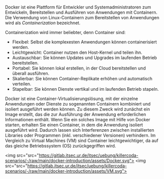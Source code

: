 Docker ist eine Plattform für Entwickler und Systemadministratoren zum Entwickeln, Bereitstellen und Ausführen von Anwendungen mit Containern. 
Die Verwendung von Linux-Containern zum Bereitstellen von Anwendungen wird als _Containerization_ bezeichnet.

Containerization wird immer beliebter, denn Container sind:

- Flexibel: Selbst die komplexesten Anwendungen können containerisiert werden.
- Leichtgewicht: Container nutzen den Host-Kernel und teilen ihn.
- Austauschbar: Sie können Updates und Upgrades im laufenden Betrieb bereitstellen.
- Portabel: Sie können lokal erstellen, in der Cloud bereitstellen und überall ausführen.
- Skalierbar: Sie können Container-Replikate erhöhen und automatisch verteilen.
- Stapelbar: Sie können Dienste vertikal und im laufenden Betrieb stapeln.

Docker ist eine Container-Virtualisierungslösung, mit der einzelne Anwendungen oder Dienste zu sogenannten Containern kombiniert 
und isoliert ausgeführt werden können. 
Zu diesem Zweck wird zunächst ein Image erstellt, das die zur Ausführung der Anwendung erforderlichen Informationen enthält. 
Wenn Sie ein solches Image mit Hilfe von Docker starten, erhalten Sie einen Container, in dem die Anwendung isoliert ausgeführt wird. 
Dadurch lassen sich Interferenzen zwischen installierten Libraries oder Programmen (inkl. verschiedener Versionen) verhindern. 
Im Vergleich zu Virtual Machines (VM) sind Container leichtgewichtiger, da auf das gleiche Betriebssystem (OS) zurückgegriffen wird.

<img src="src="https://gitlab.itsec.ur.de/itsec/uebung/killercoda-scenarios/-/raw/main/docker-introduction/assets/Docker.svg"> <img src="src="https://gitlab.itsec.ur.de/itsec/uebung/killercoda-scenarios/-/raw/main/docker-introduction/assets/VM.svg">
